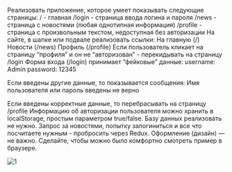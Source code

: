 Реализовать приложение, которое умеет показывать следующие страницы:
/ - главная
/login - страница ввода логина и пароля
/news - страница с новостями (любая однотипная информация)
/profile - страница с произвольным текстом, недоступная без авторизации
На сайте, в шапке или подвале реализовать ссылки:
На главную (/)
Новости (/news)
Профиль (/profile)
Если пользователь кликает на страницу “профиля” и он не “авторизован” - перекидывать на страницу /login
Форма входа (/login) принимает “фейковые” данные:
username: Admin
password: 12345 

Если введены другие данные, то показывается сообщения:
Имя пользователя или пароль введены не верно 

Если введены корректные данные, то перебрасывать на страницу /profile
Информацию об авторизации пользователя можно хранить в localStorage, простым параметром true/false. Базу данных реализовать не нужно.
Запрос за новостями, попытку залогиниться и все что посчитаете нужным - пробросить через Redux.
Оформление (дизайн) — не важно. Сделайте, чтобы можно было комфортно смотреть пример в браузере.


![1](https://github.com/IFabrichnov/Test-task-from-ATK/blob/main/README-IMG/1.jpg)
